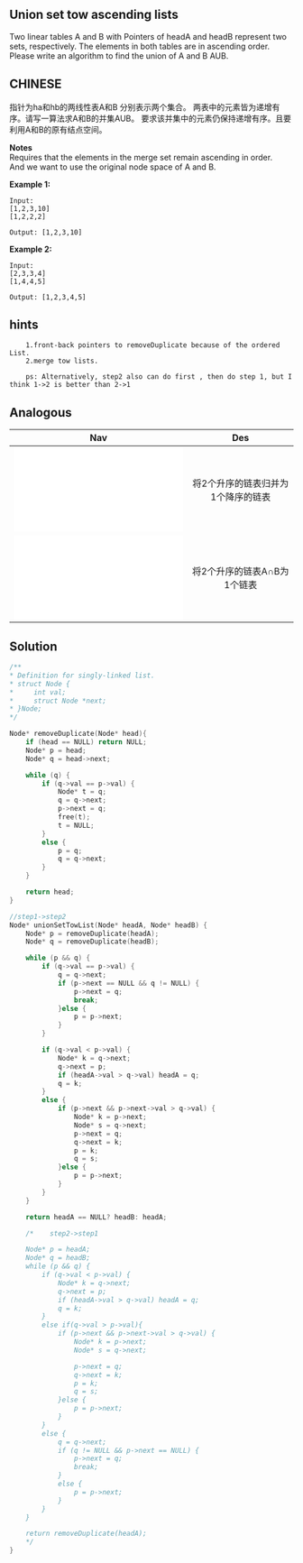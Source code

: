 ## Union set tow ascending lists

Two linear tables A and B with Pointers of headA and headB represent two sets, respectively.
The elements in both tables are in ascending order.
Please write an algorithm to find the union of A and B AUB.

## CHINESE
指针为ha和hb的两线性表A和B 分别表示两个集合。
两表中的元素皆为递增有序。请写一算法求A和B的并集AUB。
要求该并集中的元素仍保持递增有序。且要利用A和B的原有结点空间。

**Notes** <br />
Requires that the elements in the merge set remain ascending in order. <br />
And we want to use the original node space of A and B. <br />

**Example 1:**
```
Input:
[1,2,3,10]
[1,2,2,2]

Output: [1,2,3,10]
```
**Example 2:**
```
Input:
[2,3,3,4]
[1,4,4,5]

Output: [1,2,3,4,5]
```

## hints
```
    1.front-back pointers to removeDuplicate because of the ordered List.
    2.merge tow lists.

    ps: Alternatively, step2 also can do first , then do step 1, but I think 1->2 is better than 2->1
```

## Analogous
|                         Nav               |                   Des            |
| :----------------------------------------:|:--------------------------------:|
| ![descendingTowList](descendingTowList.md)|将2个升序的链表归并为1个降序的链表|
| ![interSetTowList](interSetTowList.md)    |将2个升序的链表A∩B为1个链表       |


## Solution
``` c
/**
* Definition for singly-linked list.
* struct Node {
*     int val;
*     struct Node *next;
* }Node;
*/

Node* removeDuplicate(Node* head){
    if (head == NULL) return NULL;
    Node* p = head;
    Node* q = head->next;

    while (q) {
        if (q->val == p->val) {
            Node* t = q;
            q = q->next;
            p->next = q;
            free(t);
            t = NULL;
        }
        else {
            p = q;
            q = q->next;
        }
    }

    return head;
}

//step1->step2
Node* unionSetTowList(Node* headA, Node* headB) {
    Node* p = removeDuplicate(headA);
    Node* q = removeDuplicate(headB);

    while (p && q) {
        if (q->val == p->val) {
            q = q->next;
            if (p->next == NULL && q != NULL) {
                p->next = q;
                break;
            }else {
                p = p->next;
            }
        }

        if (q->val < p->val) {
            Node* k = q->next;
            q->next = p;
            if (headA->val > q->val) headA = q;
            q = k;
        }
        else {
            if (p->next && p->next->val > q->val) {
                Node* k = p->next;
                Node* s = q->next;
                p->next = q;
                q->next = k;
                p = k;
                q = s;
            }else {
                p = p->next;
            }
        }
    }

    return headA == NULL? headB: headA;

    /*    step2->step1

    Node* p = headA;
    Node* q = headB;
    while (p && q) {
        if (q->val < p->val) {
            Node* k = q->next;
            q->next = p;
            if (headA->val > q->val) headA = q;
            q = k;
        }
        else if(q->val > p->val){
            if (p->next && p->next->val > q->val) {
                Node* k = p->next;
                Node* s = q->next;

                p->next = q;
                q->next = k;
                p = k;
                q = s;
            }else {
                p = p->next;
            }
        }
        else {
            q = q->next;
            if (q != NULL && p->next == NULL) {
                p->next = q;
                break;
            }
            else {
                p = p->next;
            }
        }
    }

    return removeDuplicate(headA);
    */
}
```